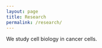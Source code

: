 ```yaml
---
layout: page
title: Research
permalink: /research/
---
```


We study cell biology in cancer cells.

